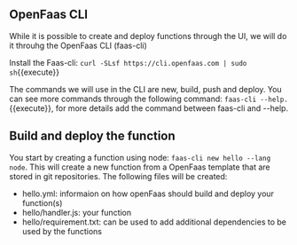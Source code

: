 ## OpenFaas CLI

While it is possible to create and deploy functions through the UI, we will do it throuhg the OpenFaas CLI (faas-cli)

Install the Faas-cli: `curl -SLsf https://cli.openfaas.com | sudo sh`{{execute}}

The commands we will use in the CLI are new, build, push and deploy. You can see more commands through the following command: `faas-cli --help.`{{execute}}, for more details add the command between faas-cli and --help.

## Build and deploy the function
You start by creating a function using node: `faas-cli new hello --lang node`. This will create a new function from a OpenFaas template that are stored in git repositories. The following files will be created:
- hello.yml: informaion on how openFaas should build and deploy your function(s)
- hello/handler.js: your function
- hello/requirement.txt: can be used to add additional dependencies to be used by the functions
